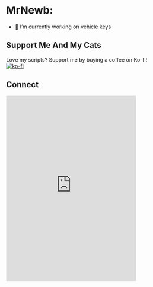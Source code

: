 <!--
**MrNewb/MrNewb** is a ✨ _special_ ✨ repository because its `README.md` (this file) appears on your GitHub profile.

Here are some ideas to get you started:

- 🔭 I’m currently working on ...
- 🌱 I’m currently learning ...
- 👯 I’m looking to collaborate on ...
- 🤔 I’m looking for help with ...
- 💬 Ask me about ...
- 📫 How to reach me: ...
- 😄 Pronouns: ...
- ⚡ Fun fact: ...
-->

# MrNewb:
- 🔑 I’m currently working on vehicle keys

## Support Me And My Cats
Love my scripts? Support me by buying a coffee on Ko-fi! \
[![ko-fi](https://ko-fi.com/img/githubbutton_sm.svg)](https://ko-fi.com/R5R76BIM9)

## Connect
<iframe src="https://discord.com/widget?id=1204398264812830720&theme=dark" width="350" height="500" allowtransparency="true" frameborder="0" sandbox="allow-popups allow-popups-to-escape-sandbox allow-same-origin allow-scripts"></iframe>

